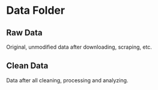 # Data Folder

## Raw Data

Original, unmodified data after downloading, scraping, etc.

## Clean Data

Data after all cleaning, processing and analyzing.
